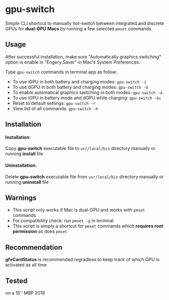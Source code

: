 # gpu-switch
 Simple CLI shortcut to manually hot-switch between integrated and discrete GPUs for __dual-GPU Macs__ by running a few selected `pmset` commands
 
## Usage
After successful installation, make sure "Automatically graphics switching" option is enable in "Engery Saver" in Mac's System Preferences.

Type `gpu-switch` commands in terminal app as follow:

* To use iGPU in both battery and charging modes:  ```gpu-switch -i``` 
* To use dGPU in both battery and charging modes: ```gpu-switch -d```
* To enable automatical graphics switching in both modes: ```gpu-switch -a```
* To use iGPU in battery mode and dGPU while charging: ```gpu-switch -bc```
* Reset to default settings: ```gpu-switch -r```
* View list of all commands: ```gpu-switch -h```

## Installation
#### Installation:
Copy __gpu-switch__ executable file to `usr/local/bin` directory manually  or running __install__ file
#### Uninstallation:
Delete __gpu-switch__ executable file from `usr/local/bin` directory manually or running __uninstall__ file

## Warnings
* This script only works if  Mac is dual-GPU and works with `pmset` commands
* For compatibility check: run `pmset -g` in terminal.
* This script is simply a shortcut for `pmset` commands which __requires root permission__ as does `pmset`

## Recommendation
__gfxCardStatus__ is recommended regradless to keep track of which GPU is activated as all time

## Tested
on a 15'' MBP 2018
